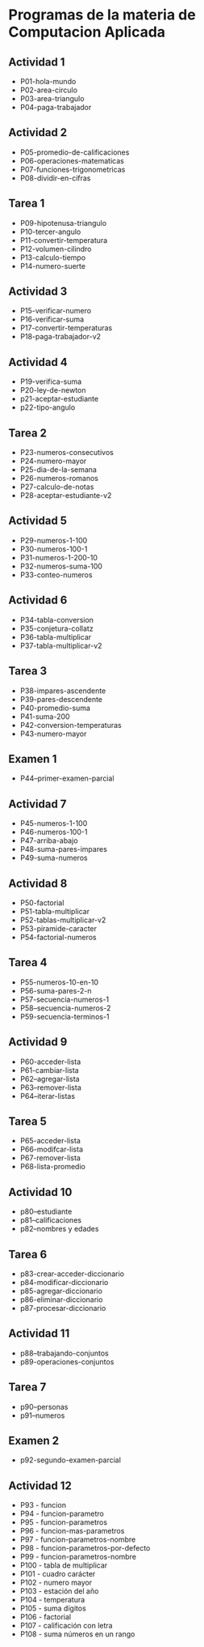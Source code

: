 

# Programas de la materia de Computacion Aplicada

## Actividad 1
- P01-hola-mundo
- P02-area-circulo
- P03-area-triangulo
- P04-paga-trabajador

## Actividad 2
- P05-promedio-de-calificaciones
- P06-operaciones-matematicas
- P07-funciones-trigonometricas
- P08-dividir-en-cifras

## Tarea 1
- P09-hipotenusa-triangulo
- P10-tercer-angulo
- P11-convertir-temperatura
- P12-volumen-cilindro
- P13-calculo-tiempo
- P14-numero-suerte

## Actividad 3
- P15-verificar-numero
- P16-verificar-suma
- P17-convertir-temperaturas
- P18-paga-trabajador-v2

## Actividad 4
- P19-verifica-suma
- P20-ley-de-newton
- p21-aceptar-estudiante
- p22-tipo-angulo

## Tarea 2
- P23-numeros-consecutivos
- P24-numero-mayor
- P25-dia-de-la-semana
- P26-numeros-romanos
- P27-calculo-de-notas
- P28-aceptar-estudiante-v2

## Actividad 5
- P29-numeros-1-100
- P30-numeros-100-1
- P31-numeros-1-200-10
- P32-numeros-suma-100  
- P33-conteo-numeros

## Actividad 6
- P34-tabla-conversion
- P35-conjetura-collatz
- P36-tabla-multiplicar
- P37-tabla-multiplicar-v2

## Tarea 3
- P38-impares-ascendente
- P39-pares-descendente 
- P40-promedio-suma
- P41-suma-200
- P42-conversion-temperaturas
- P43-numero-mayor

## Examen 1
- P44–primer-examen-parcial

## Actividad 7
- P45-numeros-1-100
- P46-numeros-100-1
- P47-arriba-abajo
- P48-suma-pares-impares
- P49-suma-numeros

## Actividad 8
- P50-factorial
- P51-tabla-multiplicar
- P52-tablas-multiplicar-v2
- P53-piramide-caracter
- P54-factorial-numeros

## Tarea 4
- P55-numeros-10-en-10
- P56-suma-pares-2-n
- P57-secuencia-numeros-1
- P58–secuencia-numeros-2
- P59-secuencia-terminos-1

## Actividad 9
- P60-acceder-lista
- P61-cambiar-lista
- P62–agregar-lista
- P63–remover-lista
- P64–iterar-listas

## Tarea 5 
- P65-acceder-lista
- P66-modifcar-lista
- P67-remover-lista
- P68-lista-promedio

## Actividad 10
- p80–estudiante
- p81–calificaciones
- p82–nombres y edades

## Tarea 6
- p83-crear-acceder-diccionario
- p84-modificar-diccionario
- p85-agregar-diccionario
- p86-eliminar-diccionario
- p87-procesar-diccionario

## Actividad 11
- p88–trabajando-conjuntos
- p89-operaciones-conjuntos

## Tarea 7 
- p90–personas
- p91–numeros

## Examen 2
- p92-segundo-examen-parcial

## Actividad 12
- P93 - funcion
- P94 - funcion-parametro
- P95 - funcion-parametros
- P96 - funcion-mas-parametros
- P97 - funcion-parametros-nombre
- P98 - funcion-parametros-por-defecto
- P99 - funcion-parametros-nombre
- P100 - tabla de multiplicar
- P101 - cuadro carácter
- P102 - numero mayor
- P103 - estación del año
- P104 - temperatura
- P105 - suma dígitos
- P106 - factorial
- P107 - calificación con letra
- P108 - suma números en un rango
